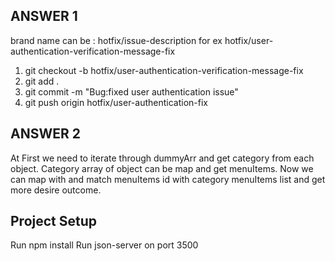 ## ANSWER 1 

brand name can be : hotfix/issue-description for ex hotfix/user-authentication-verification-message-fix

1. git checkout -b hotfix/user-authentication-verification-message-fix
2. git add .
3. git commit -m "Bug:fixed user authentication issue"
4. git push origin hotfix/user-authentication-fix

## ANSWER 2 
At First we need to iterate through dummyArr and get category from each object. 
Category array of object can be map and get menuItems.
Now we can map with and match menuItems id with category menuItems list and get more desire outcome. 


## Project Setup

Run npm install
Run json-server on port 3500
